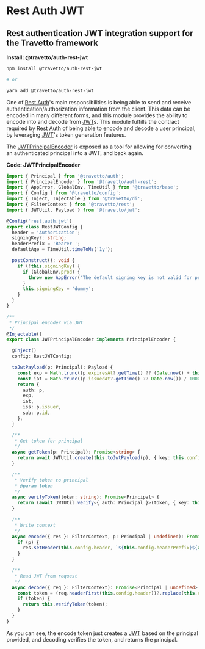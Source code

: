 <!-- This file was generated by @travetto/doc and should not be modified directly -->
<!-- Please modify https://github.com/travetto/travetto/tree/main/module/auth-rest-jwt/DOC.ts and execute "npx trv doc" to rebuild -->
# Rest Auth JWT
## Rest authentication JWT integration support for the Travetto framework

**Install: @travetto/auth-rest-jwt**
```bash
npm install @travetto/auth-rest-jwt

# or

yarn add @travetto/auth-rest-jwt
```

One of [Rest Auth](https://github.com/travetto/travetto/tree/main/module/auth-rest#readme "Rest authentication integration support for the Travetto framework")'s main responsibilities is being able to send and receive authentication/authorization information from the client.  This data can be encoded in many different forms, and this module provides the ability to encode into and decode from [JWT](https://jwt.io/)s. This module fulfills the contract required by [Rest Auth](https://github.com/travetto/travetto/tree/main/module/auth-rest#readme "Rest authentication integration support for the Travetto framework") of being able to encode and decode a user principal, by leveraging [JWT](https://github.com/travetto/travetto/tree/main/module/jwt#readme "JSON Web Token implementation")'s token generation features.

The [JWTPrincipalEncoder](https://github.com/travetto/travetto/tree/main/module/auth-rest-jwt/src/principal-encoder.ts#L30) is exposed as a tool for allowing for converting an authenticated principal into a JWT, and back again. 

**Code: JWTPrincipalEncoder**
```typescript
import { Principal } from '@travetto/auth';
import { PrincipalEncoder } from '@travetto/auth-rest';
import { AppError, GlobalEnv, TimeUtil } from '@travetto/base';
import { Config } from '@travetto/config';
import { Inject, Injectable } from '@travetto/di';
import { FilterContext } from '@travetto/rest';
import { JWTUtil, Payload } from '@travetto/jwt';

@Config('rest.auth.jwt')
export class RestJWTConfig {
  header = 'Authorization';
  signingKey?: string;
  headerPrefix = 'Bearer ';
  defaultAge = TimeUtil.timeToMs('1y');

  postConstruct(): void {
    if (!this.signingKey) {
      if (GlobalEnv.prod) {
        throw new AppError('The default signing key is not valid for production use, please specify a config value at rest.auth.jwt.signingKey');
      }
      this.signingKey = 'dummy';
    }
  }
}

/**
 * Principal encoder via JWT
 */
@Injectable()
export class JWTPrincipalEncoder implements PrincipalEncoder {

  @Inject()
  config: RestJWTConfig;

  toJwtPayload(p: Principal): Payload {
    const exp = Math.trunc((p.expiresAt?.getTime() ?? (Date.now() + this.config.defaultAge)) / 1000);
    const iat = Math.trunc((p.issuedAt?.getTime() ?? Date.now()) / 1000);
    return {
      auth: p,
      exp,
      iat,
      iss: p.issuer,
      sub: p.id,
    };
  }

  /**
   * Get token for principal
   */
  async getToken(p: Principal): Promise<string> {
    return await JWTUtil.create(this.toJwtPayload(p), { key: this.config.signingKey });
  }

  /**
   * Verify token to principal
   * @param token
   */
  async verifyToken(token: string): Promise<Principal> {
    return (await JWTUtil.verify<{ auth: Principal }>(token, { key: this.config.signingKey })).auth;
  }

  /**
   * Write context
   */
  async encode({ res }: FilterContext, p: Principal | undefined): Promise<void> {
    if (p) {
      res.setHeader(this.config.header, `${this.config.headerPrefix}${await this.getToken(p)}`);
    }
  }

  /**
   * Read JWT from request
   */
  async decode({ req }: FilterContext): Promise<Principal | undefined> {
    const token = (req.headerFirst(this.config.header))?.replace(this.config.headerPrefix, '');
    if (token) {
      return this.verifyToken(token);
    }
  }
}
```

As you can see, the encode token just creates a [JWT](https://jwt.io/) based on the principal provided, and decoding verifies the token, and returns the principal.
